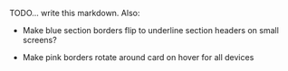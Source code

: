 TODO... write this markdown. Also:

- Make blue section borders flip to underline section headers on small screens?

- Make pink borders rotate around card on hover for all devices
